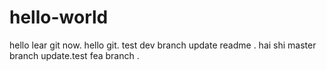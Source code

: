 # hello-world
hello
lear git now.
hello git.
test dev branch update readme .
hai shi master branch update.test fea branch .
